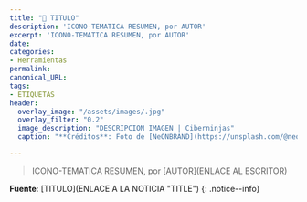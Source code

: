 ```yaml
---
title: "🔨 TITULO"
description: 'ICONO-TEMATICA RESUMEN, por AUTOR'
excerpt: 'ICONO-TEMATICA RESUMEN, por AUTOR'
date: 
categories:
- Herramientas
permalink:
canonical_URL:
tags:
- ETIQUETAS
header:
  overlay_image: "/assets/images/.jpg"
  overlay_filter: "0.2"
  image_description: "DESCRIPCION IMAGEN | Ciberninjas"
  caption: "**Créditos**: Foto de [NeONBRAND](https://unsplash.com/@neonbrand?utm_source=unsplash&utm_medium=referral&utm_content=creditCopyText) en [Unsplash](https://unsplash.com/collections/8502157/news?utm_source=unsplash&utm_medium=referral&utm_content=creditCopyText)"

---
```

> ICONO-TEMATICA RESUMEN, por [AUTOR](ENLACE AL ESCRITOR)

<!-- CONTENIDO -->

**Fuente**: [TITULO](ENLACE A LA NOTICIA "TITLE")
{: .notice--info}